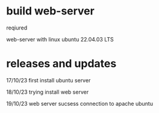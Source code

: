 # build web-server
reqiured

web-server with linux ubuntu 22.04.03 LTS


	
# releases and updates
17/10/23 first install ubuntu server

18/10/23 trying install web server

19/10/23 web server sucsess connection to apache ubuntu
